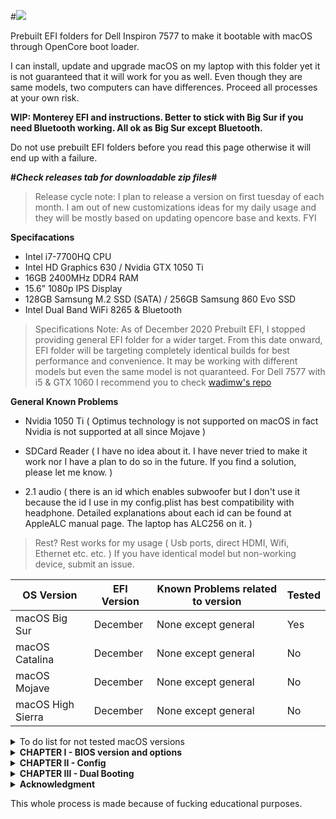 #![](ss201202.png)

Prebuilt EFI folders for Dell Inspiron 7577 to make it bootable with macOS through OpenCore boot loader.

I can install, update and upgrade macOS on my laptop with this folder yet it is not guaranteed that it will work for you as well. Even though they are same models, two computers can have differences. Proceed all processes at your own risk. 

<b>WIP: Monterey EFI and instructions. Better to stick with Big Sur if you need Bluetooth working. All ok as Big Sur except Bluetooth.</b>

Do not use prebuilt EFI folders before you read this page otherwise it will end up with a failure.

<b>#*Check releases tab for downloadable zip files*#</b> 
> Release cycle note: I plan to release a version on first tuesday of each month. I am out of new customizations ideas for my daily usage and they will be mostly based on updating opencore base and kexts. FYI

<b>Specifacations</b>

* Intel i7-7700HQ CPU
* Intel HD Graphics 630 / Nvidia GTX 1050 Ti
* 16GB 2400MHz DDR4 RAM
* 15.6” 1080p IPS Display
* 128GB Samsung M.2 SSD (SATA) / 256GB Samsung 860 Evo SSD 
* Intel Dual Band WiFi 8265 & Bluetooth

> Specifications Note: As of December 2020 Prebuilt EFI, I stopped providing general EFI folder for a wider target. From this date onward, EFI folder will be targeting completely identical builds for best performance and convenience. It may be working with different models but even the same model is not quaranteed. For Dell 7577 with i5 & GTX 1060 I recommend you to check [wadimw's repo](https://github.com/wadimw/dell-7577-hackintosh) 

<b>General Known Problems</b>

* Nvidia 1050 Ti ( Optimus technology is not supported on macOS in fact Nvidia is not supported at all since Mojave )

* SDCard Reader ( I have no idea about it. I have never tried to make it work nor I have a plan to do so in the future. If you find a solution, please let me know. )

* 2.1 audio ( there is an id which enables subwoofer but I don't use it because the id I use in my config.plist has best compatibility with headphone. Detailed explanations about each id can be found at AppleALC manual page. The laptop has ALC256 on it. )

> Rest? Rest works for my usage ( Usb ports, direct HDMI, Wifi, Ethernet etc. etc. ) If you have identical model but non-working device, submit an issue.


| OS Version | EFI Version    | Known Problems related to version | Tested |
| ----------- | ------- | ---------- | ------------------- |
| macOS Big Sur  | December  | None except general          | Yes             |
| macOS Catalina  | December  | None except general          | No             |
| macOS Mojave  | December | None except general          | No              |
| macOS High Sierra   | December | None except general          | No              |

<details>
  <summary> To do list for not tested macOS versions </summary>
  My prebuilt EFI folders are tested on macOS big sur only. To use it with previous macOS versions, you need to make following changes:
  
  * Download Airportitlwm.kext depending on your macos version and replace it with the one inside EFI>OC>Kexts ( See Acknowledgment section for link )
  
  * Set Misc>Security>SecureBootModel to j186 if you have early boot failures. It resembles Macbookpro15,1 which has a T2 chip on it. This quirk and SMBIOS model are not linked to each other so you do not have to change your SMBIOS to anything.
  </details>

<details>
<summary><b>CHAPTER I - BIOS version and options</b></summary>
 

|||||    BIOS Version  ||||||    1.11.0    |||||

* Disable Secure Boot

* Change SATA operation to AHCI ( google it to learn more before you proceed this action if you use windows already to not lose your existed data on windows partition )

* Disable Virtualization


***Required advanced BIOS settings***

To enable advanced BIOS options, execute ModifiedGrubShell.efi at Opencore Picker Screen and enter given commands below for each settings.

| Command | Explanation    |
| ----------- | ------- |
| setup_var 0x4DE 0x00  | Disables CFG Lock	     |

This command disables CFG Lock which is a must to run macOS. 

| Command | Explanation   |
| ----------- | ------- |
| setup_var 0x889 0x00  | Disables WakeOnLan	     |

This command disables wake on lan BIOS settings so laptop can sleep on battery and AC without problem. Without disabling this setting, your laptop will have sleep issues on AC. On battery sleep works well because it is set to disable on battery by default. No mandatory to run macOS but advised for proper sleep and wake functions.  

Advanced BIOS settings note: 

*These values will be overwritten in case you update your bios or reset CMOS physically so you have to execute commands again. Best to check my BIOS version and commands here before updating it by yourself.

*Without disabling these options via code provided above, one can not use prebuilt EFI as it is from December 2020. See "CHAPTER II - Config" for workarounds.


</details>

<details>
<summary><b> CHAPTER II - Config </b></summary>

* Config file does not include SMBIOS parameters ( MLB, ROM, SystemSerialNumber and SystemUUID ) which is a must. One needs to provide own values. MacSerial by Acidanthera is a good way to obtain proper serial and motherboard serial numbers. UUID can be generated with terminal command “uuidgen”. Builtin ethernet, wifi or thunderbolt device MAC address can be used as ROM value. For working imessage and facetime all should be set in a sensible way and make sure that they are not used by someone else either hackintosh or real Mac. When you change a value ( SN, MLB, UUID or ROM ) you should change all other values to prevent apple servers being suspicious about your account. 
Tested SMBIOS models by me and returned zero errors as follow: Macbookpro14,1 ; Macbookpro14,2 ; Macbookpro 14,3. I highly recommend you to create Macbookpro14,3 SMBIOS parameters since it will be default from now on but it is totally up to your own liking

* If you do not want to execute disabling cfg lock command explained in CHAPTER - I, you have to set Kernel>Quirks>AppleXcpmCfgLock to YES

* To enable VT, Booter>Quirks>DevirtualiseMmio can be set to YES as a workaround

* You have to set UEFI>Audio>PlayChime to NO for disabling bootchime. (scary sound when you boot into OC ) 

* If you dual boot like me explained below in CHAPTER III, you can disable quirk Misc>Boot>ShowPicker. In this way, it will directly start booting macOS for you as a normal Mac without timeout phase.

</details>

<details>
<summary><b> CHAPTER III - Dual Booting </b></summary>

I have two seperate ssd drives listed above. Windows is installed to 256gb and Macos is installed to 128GB. I do not boot Windows10 through Opencore. Both ssd drives are partitioned GUID partition schema type and both use their own bootloader. You can make switch with F12 key when you see DELL logo on starts. I strictly do not recommend booting windows through OpenCore.
</details>

<details>
<summary><b> Acknowledgment </b></summary>

[Team Acidanthera](https://github.com/acidanthera) for OpenCore boot loader itself and AppleALC, Brightness Keys, Lilu, RealtekRTL8111, VirtualSMC and its plugins, VoodooPS2Controller and Whatevergreen kexts. 

[Team VoodooI2C](https://github.com/VoodooI2C/VoodooI2C) for VoodooI2C and VoodooI2CHID kexts.

[Team OpenIntelWireless](https://github.com/OpenIntelWireless) for Airportitlwm, IntelBluetooth firmware and  Injector kexts.

[Team Dortania](https://dortania.github.io) for CtlnaAHCIPort.kext

[Piker-Alpha](https://github.com/Piker-Alpha) for ssdtPRGen script

[Daliansky](https://github.com/Daliansky) for prebuilt cosmetic SSDTs ( DMAC, HRT, MCHC, MEM2, PMCR and SBUS )

[uzairblaoch](https://github.com/uzairblaoch) for providing information about enabling HDMI port directly

#################

Thanks everyone who helped me with patience and developers for maintaing kexts, drivers, scripts and patches.
</details>

This whole process is made because of fucking educational purposes. 
